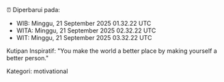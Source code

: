 ⏰ Diperbarui pada:
- WIB: Minggu, 21 September 2025 01.32.22 UTC
- WITA: Minggu, 21 September 2025 02.32.22 UTC
- WIT: Minggu, 21 September 2025 03.32.22 UTC

Kutipan Inspiratif:
"You make the world a better place by making yourself a better person."


Kategori: motivational

